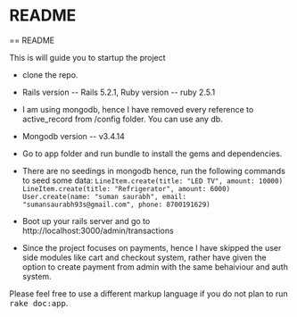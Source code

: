 # README

== README

This is will guide you to startup the project

* clone the repo.

* Rails version -- Rails 5.2.1, Ruby version -- ruby 2.5.1

* I am using mongodb, hence I have removed every reference to active_record from /config folder. You can use any db. 

* Mongodb version -- v3.4.14

* Go to app folder and run bundle to install the gems and dependencies.

* There are no seedings in mongodb hence, run the following commands to seed some data:
	`LineItem.create(title: "LED TV", amount: 10000)`
	`LineItem.create(title: "Refrigerator", amount: 6000)`
	`User.create(name: "suman saurabh", email: "sumansaurabh93s@gmail.com", phone: 8700191629)`

* Boot up your rails server and go to http://localhost:3000/admin/transactions

* Since the project focuses on payments, hence I have skipped the user side modules like cart and checkout system, rather have given the option to create payment from admin
  with the same behaiviour and auth system. 


Please feel free to use a different markup language if you do not plan to run
<tt>rake doc:app</tt>.
